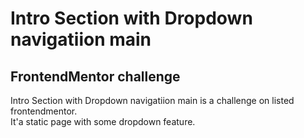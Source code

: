 # Intro Section with Dropdown navigatiion main

## FrontendMentor challenge

Intro Section with Dropdown navigatiion main is a challenge on listed frontendmentor. <br>
It'a static page with some dropdown feature.
